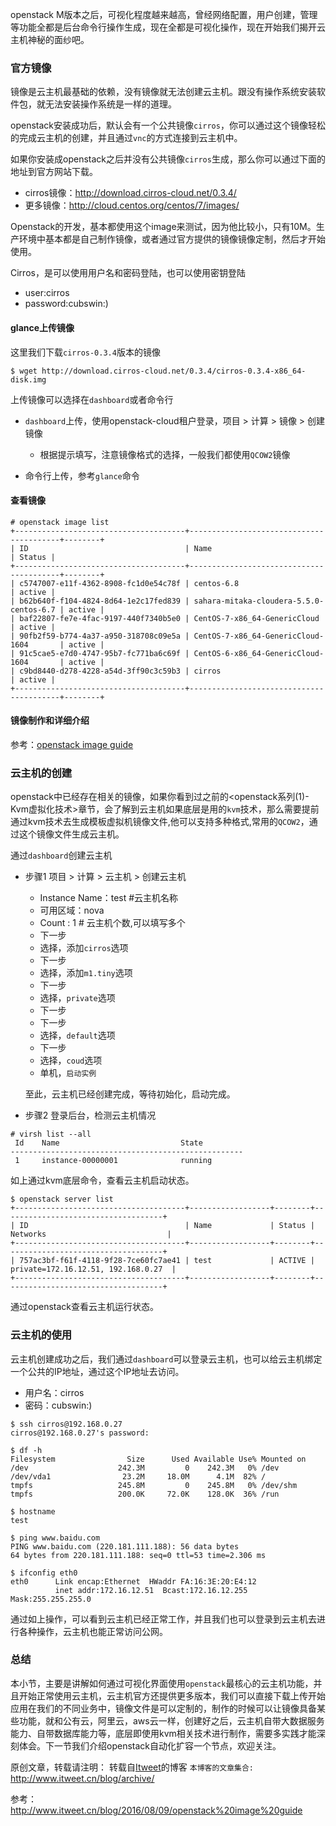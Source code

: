 openstack M版本之后，可视化程度越来越高，曾经网络配置，用户创建，管理等功能全都是后台命令行操作生成，现在全都是可视化操作，现在开始我们揭开云主机神秘的面纱吧。

### 官方镜像
镜像是云主机最基础的依赖，没有镜像就无法创建云主机。跟没有操作系统安装软件包，就无法安装操作系统是一样的道理。

openstack安装成功后，默认会有一个公共镜像`cirros`，你可以通过这个镜像轻松的完成云主机的创建，并且通过`vnc`的方式连接到云主机中。

如果你安装成openstack之后并没有公共镜像`cirros`生成，那么你可以通过下面的地址到官方网站下载。

- cirros镜像：http://download.cirros-cloud.net/0.3.4/
- 更多镜像：http://cloud.centos.org/centos/7/images/

Openstack的开发，基本都使用这个image来测试，因为他比较小，只有10M。生产环境中基本都是自己制作镜像，或者通过官方提供的镜像镜像定制，然后才开始使用。

Cirros，是可以使用用户名和密码登陆，也可以使用密钥登陆
- user:cirros
- password:cubswin:)

#### glance上传镜像

这里我们下载`cirros-0.3.4`版本的镜像

```
$ wget http://download.cirros-cloud.net/0.3.4/cirros-0.3.4-x86_64-disk.img
```

上传镜像可以选择在`dashboard`或者命令行

- `dashboard`上传，使用openstack-cloud租户登录，项目 > 计算 > 镜像 > 创建镜像
    + 根据提示填写，注意镜像格式的选择，一般我们都使用`QCOW2`镜像

- 命令行上传，参考`glance`命令

#### 查看镜像
```
# openstack image list              
+--------------------------------------+-----------------------------------------+--------+
| ID                                   | Name                                    | Status |
+--------------------------------------+-----------------------------------------+--------+
| c5747007-e11f-4362-8908-fc1d0e54c78f | centos-6.8                              | active |
| b62b640f-f104-4824-8d64-1e2c17fed839 | sahara-mitaka-cloudera-5.5.0-centos-6.7 | active |
| baf22807-fe7e-4fac-9197-440f7340b5e0 | CentOS-7-x86_64-GenericCloud            | active |
| 90fb2f59-b774-4a37-a950-318708c09e5a | CentOS-7-x86_64-GenericCloud-1604       | active |
| 91c5cae5-e7d0-4747-95b7-fc771ba6c69f | CentOS-6-x86_64-GenericCloud-1604       | active |
| c9bd8440-d278-4228-a54d-3ff90c3c59b3 | cirros                                  | active |
+--------------------------------------+-----------------------------------------+--------+
```


#### 镜像制作和详细介绍
参考：[openstack image guide](http://www.itweet.cn/blog/2016/08/09/openstack%20image%20guide)

### 云主机的创建
openstack中已经存在相关的镜像，如果你看到过之前的<openstack系列(1)-Kvm虚拟化技术>章节，会了解到云主机如果底层是用的`kvm`技术，那么需要提前通过kvm技术去生成模板虚拟机镜像文件,他可以支持多种格式,常用的`QCOW2`，通过这个镜像文件生成云主机。

通过`dashboard`创建云主机

- 步骤1  项目 > 计算 > 云主机 > 创建云主机
    + Instance Name：test   #云主机名称
    + 可用区域：nova
    + Count : 1   # 云主机个数,可以填写多个
    + 下一步
    + 选择，添加`cirros`选项
    + 下一步
    + 选择，添加`m1.tiny`选项
    + 下一步
    + 选择，`private`选项
    + 下一步
    + 下一步
    + 选择，`default`选项
    + 下一步
    + 选择，`coud`选项
    + 单机，`启动实例`    

    至此，云主机已经创建完成，等待初始化，启动完成。

- 步骤2  登录后台，检测云主机情况

```
# virsh list --all
 Id    Name                           State
----------------------------------------------------
 1     instance-00000001              running
```

如上通过kvm底层命令，查看云主机启动状态。

```
$ openstack server list
+--------------------------------------+------------------+--------+------------------------------------+
| ID                                   | Name             | Status | Networks                           |
+--------------------------------------+------------------+--------+------------------------------------+
| 757ac3bf-f61f-4118-9f28-7ce60fc7ae41 | test             | ACTIVE | private=172.16.12.51, 192.168.0.27  |
+--------------------------------------+------------------+--------+------------------------------------+
```
通过openstack查看云主机运行状态。

### 云主机的使用
云主机创建成功之后，我们通过`dashboard`可以登录云主机，也可以给云主机绑定一个公共的IP地址，通过这个IP地址去访问。
- 用户名：cirros
- 密码：cubswin:)

```
$ ssh cirros@192.168.0.27
cirros@192.168.0.27's password:

$ df -h
Filesystem                Size      Used Available Use% Mounted on
/dev                    242.3M         0    242.3M   0% /dev
/dev/vda1                23.2M     18.0M      4.1M  82% /
tmpfs                   245.8M         0    245.8M   0% /dev/shm
tmpfs                   200.0K     72.0K    128.0K  36% /run

$ hostname
test

$ ping www.baidu.com
PING www.baidu.com (220.181.111.188): 56 data bytes
64 bytes from 220.181.111.188: seq=0 ttl=53 time=2.306 ms

$ ifconfig eth0
eth0      Link encap:Ethernet  HWaddr FA:16:3E:20:E4:12
          inet addr:172.16.12.51  Bcast:172.16.12.255  Mask:255.255.255.0
```

通过如上操作，可以看到云主机已经正常工作，并且我们也可以登录到云主机去进行各种操作，云主机也能正常访问公网。

### 总结
本小节，主要是讲解如何通过可视化界面使用`openstack`最核心的云主机功能，并且开始正常使用云主机，云主机官方还提供更多版本，我们可以直接下载上传开始应用在我们的不同业务中，镜像文件是可以定制的，制作的时候可以让镜像具备某些功能，就和公有云，阿里云，aws云一样，创建好之后，云主机自带大数据服务能力、自带数据库能力等，底层即使用kvm相关技术进行制作，需要多实践才能深刻体会。下一节我们介绍openstack自动化扩容一个节点，欢迎关注。


原创文章，转载请注明： 转载自[Itweet](http://www.itweet.cn)的博客
`本博客的文章集合:` http://www.itweet.cn/blog/archive/


参考：http://www.itweet.cn/blog/2016/08/09/openstack%20image%20guide
